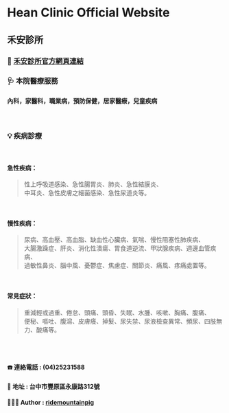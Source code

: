 # Hean Clinic Official Website
## 禾安診所
### 🚀 [禾安診所官方網頁連結](https://heanclinicwebsite.github.io/HeanClinic/)

### 🩺 本院醫療服務
#### 內科，家醫科，職業病，預防保健，居家醫療，兒童疾病
<br>

### 💡 疾病診療
<br>

#### 急性疾病：
>性上呼吸道感染、急性腸胃炎、肺炎、急性結膜炎、<br>中耳炎、急性皮膚之細菌感染、急性尿道炎等。
<br>

#### 慢性疾病：
>尿病、高血壓、高血脂、缺血性心臟病、氣喘、慢性阻塞性肺疾病、<br>大腸激躁症、肝炎、消化性潰瘍、胃食道逆流、甲狀腺疾病、週邊血管疾病、<br>過敏性鼻炎、腦中風、憂鬱症、焦慮症、關節炎、痛風、疼痛處置等。
<br>

#### 常見症狀：
>重減輕或過重、倦怠、頭痛、頭昏、失眠、水腫、咳嗽、胸痛、腹痛、<br>便秘、嘔吐、腹瀉、皮膚癢、掉髮、尿失禁、尿液檢查異常、頻尿、四肢無力、酸痛等。　
<br>

<br>

#### ☎️ 連絡電話 : (04)25231588
#### 🏥 地址 : 台中市豐原區永康路312號
#### 🧑🏻‍💻 Author : [ridemountainpig](https://github.com/ridemountainpig/)
